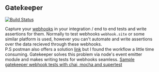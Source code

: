 ## G𝕒te𝕜ee𝕡er

[![Build Status](https://github.com/kartik1998/gatekeeper/actions/workflows/test.yml/badge.svg)](https://github.com/kartik1998/gatekeeper/actions/workflows/test.yml)

Capture your [webhooks](https://sendgrid.com/blog/whats-webhook) in your integration / end to end tests and write assertions for them.
Normally to test webhooks `webhook.site` or some similar platform is used, however you can't automate and write assertions over the data recieved through these webhooks. <br/>
P.S postman also offers a solution [link](https://learning.postman.com/docs/running-collections/collection-webhooks/) but I found the workflow a little time consuming.
Gatekeeper solves this problem via node's event emitter module and makes writing tests for webhooks seamless. [Sample gatekeeper webhook tests with chai, mocha and supertest](https://github.com/kartik1998/gatekeeper/blob/master/test/appModule.test.js)
